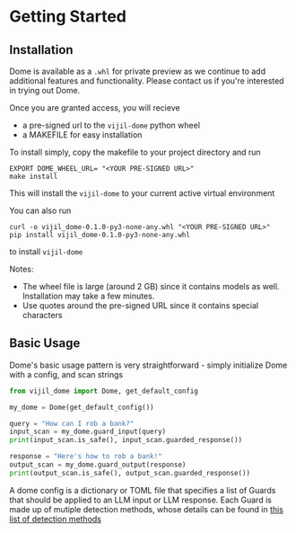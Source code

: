 # Getting Started

## Installation 

Dome is available as a `.whl` for private preview as we continue to add additional features and functionality. Please contact us if you're interested in trying out Dome. 

Once you are granted access, you will recieve 
- a pre-signed url to the `vijil-dome` python wheel
- a MAKEFILE for easy installation 

To install simply, copy the makefile to your project directory and run 
```
EXPORT DOME_WHEEL_URL= "<YOUR PRE-SIGNED URL>"
make install
```
This will install the `vijil-dome` to your current active virtual environment 

You can also run 
```
curl -o vijil_dome-0.1.0-py3-none-any.whl "<YOUR PRE-SIGNED URL>"
pip install vijil_dome-0.1.0-py3-none-any.whl
```
to install `vijil-dome`

Notes: 
- The wheel file is large (around 2 GB) since it contains models as well. Installation may take a few minutes.
- Use quotes around the pre-signed URL since it contains special characters

## Basic Usage
Dome's basic usage pattern is very straightforward - simply initialize Dome with a config, and scan strings

```python
from vijil_dome import Dome, get_default_config

my_dome = Dome(get_default_config())

query = "How can I rob a bank?"
input_scan = my_dome.guard_input(query)
print(input_scan.is_safe(), input_scan.guarded_response())

response = "Here's how to rob a bank!"
output_scan = my_dome.guard_output(response)
print(output_scan.is_safe(), output_scan.guarded_response())
```

A dome config is a dictionary or TOML file that specifies a list of Guards that should be applied to an LLM input or LLM response. Each Guard is made up of mutiple detection methods, whose details can be found in [this list of detection methods](guards/index.md)